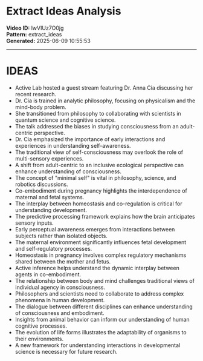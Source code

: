 # Extract Ideas Analysis

**Video ID:** lwVIUz7O0jg  
**Pattern:** extract_ideas  
**Generated:** 2025-06-09 10:55:53  

---

# IDEAS

- Active Lab hosted a guest stream featuring Dr. Anna Cia discussing her recent research.
- Dr. Cia is trained in analytic philosophy, focusing on physicalism and the mind-body problem.
- She transitioned from philosophy to collaborating with scientists in quantum science and cognitive science.
- The talk addressed the biases in studying consciousness from an adult-centric perspective.
- Dr. Cia emphasized the importance of early interactions and experiences in understanding self-awareness.
- The traditional view of self-consciousness may overlook the role of multi-sensory experiences.
- A shift from adult-centric to an inclusive ecological perspective can enhance understanding of consciousness.
- The concept of "minimal self" is vital in philosophy, science, and robotics discussions.
- Co-embodiment during pregnancy highlights the interdependence of maternal and fetal systems.
- The interplay between homeostasis and co-regulation is critical for understanding development.
- The predictive processing framework explains how the brain anticipates sensory inputs.
- Early perceptual awareness emerges from interactions between subjects rather than isolated objects.
- The maternal environment significantly influences fetal development and self-regulatory processes.
- Homeostasis in pregnancy involves complex regulatory mechanisms shared between the mother and fetus.
- Active inference helps understand the dynamic interplay between agents in co-embodiment.
- The relationship between body and mind challenges traditional views of individual agency in consciousness.
- Philosophers and scientists need to collaborate to address complex phenomena in human development.
- The dialogue between different disciplines can enhance understanding of consciousness and embodiment.
- Insights from animal behavior can inform our understanding of human cognitive processes.
- The evolution of life forms illustrates the adaptability of organisms to their environments.
- A new framework for understanding interactions in developmental science is necessary for future research.